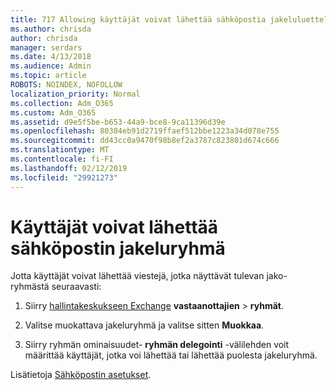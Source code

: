 ```yaml
---
title: 717 Allowing käyttäjät voivat lähettää sähköpostia jakeluluetteloon
ms.author: chrisda
author: chrisda
manager: serdars
ms.date: 4/13/2018
ms.audience: Admin
ms.topic: article
ROBOTS: NOINDEX, NOFOLLOW
localization_priority: Normal
ms.collection: Adm_O365
ms.custom: Adm_O365
ms.assetid: d9e5f5be-b653-44a9-bce8-9ca11396d39e
ms.openlocfilehash: 80384eb91d2719ffaef512bbe1223a34d078e755
ms.sourcegitcommit: dd43cc0a9470f98b8ef2a3787c823801d674c666
ms.translationtype: MT
ms.contentlocale: fi-FI
ms.lasthandoff: 02/12/2019
ms.locfileid: "29921273"
---
```

# <a name="allow-users-to-send-email-as-a-distribution-group"></a>Käyttäjät voivat lähettää sähköpostin jakeluryhmä

Jotta käyttäjät voivat lähettää viestejä, jotka näyttävät tulevan jako-ryhmästä seuraavasti:
  
1. Siirry [hallintakeskukseen Exchange](https://outlook.office365.com/ecp/) **vastaanottajien** \> **ryhmät**.
    
2. Valitse muokattava jakeluryhmä ja valitse sitten **Muokkaa**.
    
3. Siirry ryhmän ominaisuudet- **ryhmän delegointi** -välilehden voit määrittää käyttäjät, jotka voi lähettää tai lähettää puolesta jakeluryhmä. 
    
Lisätietoja [Sähköpostin asetukset](https://technet.microsoft.com/library/bb124513.aspx#groupdelegation).
  

